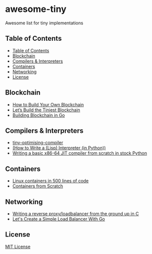 # awesome-tiny

Awesome list for tiny implementations

## Table of Contents

<!-- TOC depthFrom:2 depthTo:6 withLinks:1 updateOnSave:1 orderedList:0 -->

* [Table of Contents](#table-of-contents)
* [Blockchain](#blockchain)
* [Compilers & Interpreters](#compilers-interpreters)
* [Containers](#containers)
* [Networking](#networking)
* [License](#license)

<!-- /TOC -->

## Blockchain

* [How to Build Your Own Blockchain](https://bigishdata.com/2017/10/17/write-your-own-blockchain-part-1-creating-storing-syncing-displaying-mining-and-proving-work/)
* [Let’s Build the Tiniest Blockchain](https://medium.com/crypto-currently/lets-build-the-tiniest-blockchain-e70965a248b)
* [Building Blockchain in Go](https://jeiwan.cc/posts/building-blockchain-in-go-part-1/)

## Compilers & Interpreters

* [tiny-optimising-compiler](https://github.com/bollu/tiny-optimising-compiler)
* [(How to Write a (Lisp) Interpreter (in Python)) ](http://norvig.com/lispy.html)
* [Writing a basic x86-64 JIT compiler from scratch in stock Python](https://github.com/cslarsen/minijit)

## Containers

* [Linux containers in 500 lines of code](https://blog.lizzie.io/linux-containers-in-500-loc.html)
* [Containers from Scratch](https://ericchiang.github.io/post/containers-from-scratch/)

## Networking

* [Writing a reverse proxy/loadbalancer from the ground up in C](http://www.gilesthomas.com/2013/08/writing-a-reverse-proxyloadbalancer-from-the-ground-up-in-c-part-0/)
* [Let's Create a Simple Load Balancer With Go](https://kasvith.github.io/posts/lets-create-a-simple-lb-go/)

## License

[MIT License](LICENSE)
